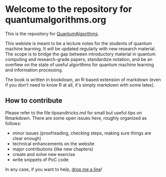 # Welcome to the repository for quantumalgorithms.org

This is the repository for [QuantumAlgorithms](https://quantumalgorithms.org). 

This webiste is meant to be a lecture notes for the students of quantum machine learning. 
It will be updated regularly with new research material. The scope is to bridge the gap between introductory material in quantum computing
and research-grade papers, standardize notation, and be an overfiew on the state of useful algorithms for quantum machine learning and information processing.

The book is written in bookdown, an R-based extension of markdown (even if you don't need to know R at all, it's simply markdown with some latex). 

## How to contribute

Please refer to the file tipsandtricks.md for small but useful tips on Rmarkdown. 
There are some open issues here, roughly organized as follows:

- minor issues (proofreading, checking steps, making sure things are clear enough)
- technical enhancements on the website
- major contributions (like new chapters)
- create and solve new exercise
- write snippets of PoC code

In any case, if you want to help, [drop me a line](mailto://scinawa@luongo.pro)!


